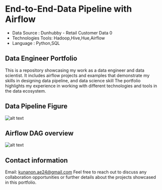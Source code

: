 # End-to-End-Data Pipeline with Airflow
- Data Source : Dunhubby - Retail Customer Data 0
- Technologies Tools: Hadoop,Hive,Hue,Airflow
- Language : Python,SQL

## Data Engineer Portfolio
This is a repository showcasing my work as a data engineer and data scientist. It includes airflow projects and examples that demonstrate my skills in designing data pipeline, and data science skill The portfolio highlights my experience in working with different technologies and tools in the data ecosystem.

## Data Pipeline Figure
   ![alt text](https://cdn.discordapp.com/attachments/878676298782892112/1108715117220220980/Workflow.png)

## Airflow DAG overview
   ![alt text](https://cdn.discordapp.com/attachments/878676298782892112/1108715116951777281/dag_success.png)

## Contact information
Email: kunanon.ae24@gmail.com
Feel free to reach out to discuss any collaboration opportunities or further details about the projects showcased in this portfolio.

